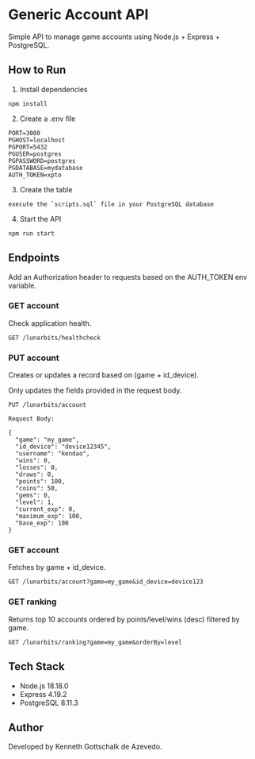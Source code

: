 # Generic Account API

Simple API to manage game accounts using Node.js + Express + PostgreSQL.

## How to Run

1. Install dependencies

```
npm install
```

2. Create a .env file

```
PORT=3000
PGHOST=localhost
PGPORT=5432
PGUSER=postgres
PGPASSWORD=postgres
PGDATABASE=mydatabase
AUTH_TOKEN=xpto
```

3. Create the table

```
execute the `scripts.sql` file in your PostgreSQL database
```

4. Start the API

```
npm run start
```

## Endpoints

Add an Authorization header to requests based on the AUTH_TOKEN env variable.

### GET account

Check application health.

```
GET /lunarbits/healthcheck
```

### PUT account

Creates or updates a record based on (game + id_device).

Only updates the fields provided in the request body.

```
PUT /lunarbits/account

Request Body:

{
  "game": "my_game",
  "id_device": "device12345",
  "username": "kendao",
  "wins": 0,
  "losses": 0,
  "draws": 0,
  "points": 100,
  "coins": 50,
  "gems": 0,
  "level": 1,
  "current_exp": 0,
  "maximum_exp": 100,
  "base_exp": 100
}
```

### GET account

Fetches by game + id_device.

```
GET /lunarbits/account?game=my_game&id_device=device123
```

### GET ranking

Returns top 10 accounts ordered by points/level/wins (desc) filtered by game.

```
GET /lunarbits/ranking?game=my_game&orderBy=level
```

## Tech Stack
- Node.js 18.18.0
- Express 4.19.2
- PostgreSQL 8.11.3

## Author

Developed by Kenneth Gottschalk de Azevedo.
